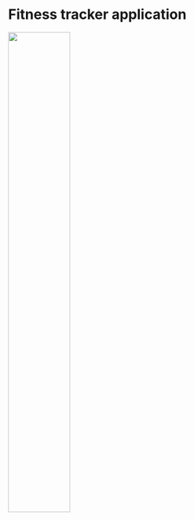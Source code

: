 # Fitness tracker application
<img src="https://github.com/user-attachments/assets/401d70a7-f4a4-4c99-a131-c87f158af357" width="50%" />


